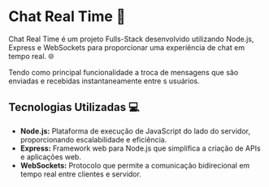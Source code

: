 # Chat Real Time 💬

Chat Real Time é um projeto Fulls-Stack desenvolvido utilizando Node.js, Express e WebSockets para proporcionar uma experiência de chat em tempo real. 🌐

Tendo como principal funcionalidade a troca de mensagens que são enviadas e recebidas instantaneamente entre s usuários.

## Tecnologias Utilizadas 💻

- **Node.js:** Plataforma de execução de JavaScript do lado do servidor, proporcionando escalabilidade e eficiência.
- **Express:** Framework web para Node.js que simplifica a criação de APIs e aplicações web.
- **WebSockets:** Protocolo que permite a comunicação bidirecional em tempo real entre clientes e servidor.